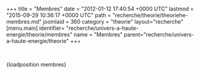 +++
title = "Membres"
date = "2012-01-12 17:40:54 +0000 UTC"
lastmod = "2015-09-29 10:36:17 +0000 UTC"
path = "recherche/theorie/theoriehe-membres.md"
joomlaid = 360
category = "theorie"
layout="recherche"
[menu.main]
  identifier= "recherche/univers-a-haute-energie/theorie/membres"
  name = "Membres"
  parent="recherche/univers-a-haute-energie/theorie"
+++
<p> </p>
<p>{loadposition membres}</p>